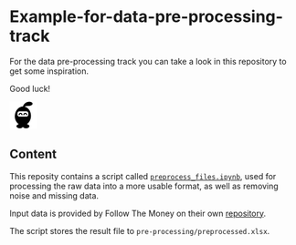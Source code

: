 # Example-for-data-pre-processing-track
For the data pre-processing track you can take a look in this repository to get
some inspiration.


Good luck! 

![logo](https://raw.githubusercontent.com/asreview/asreview-artwork/e2e6e5ea58a22077b116b9c3d2a15bc3fea585c7/SVGicons/IconELAS/ELASeyes24px24px.svg "ASReview")


## Content
This reposity contains a script called
[`preprocess_files.ipynb`](/scripts/preprocess_files.ipynb), used for processing
the raw data into a more usable format, as well as removing noise and missing data.

Input data is provided by Follow The Money on their own [repository](https://github.com/ftmnl/asr).

The script stores the result file to `pre-processing/preprocessed.xlsx`.
